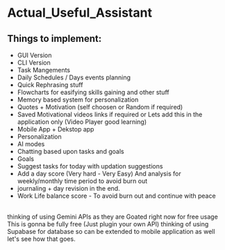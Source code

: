 # Actual_Useful_Assistant
## Things to implement:
* GUI Version
* CLI Version
* Task Mangements
* Daily Schedules / Days events planning
* Quick Rephrasing stuff
* Flowcharts for easifying skills gaining and other stuff
* Memory based system for personalization
* Quotes + Motivation (self choosen or Random if required)
* Saved Motivational videos links if required or Lets add this in the application only (Video Player good learning)
* Mobile App + Dekstop app
* Personalization
* AI modes
* Chatting based upon tasks and goals
* Goals
* Suggest tasks for today with updation suggestions
* Add a day score (Very hard - Very Easy) And analysis for weekly/monthly time period to avoid burn out
* journaling + day revision in the end.
* Work Life balance score - To avoid burn out and continue with peace
<br>
thinking of using Gemini APIs as they are Goated right now for free usage
This is gonna be fully free (Just plugin your own API)
thinking of using Supabase for database so can be extended to mobile application as well let's see how that goes.
